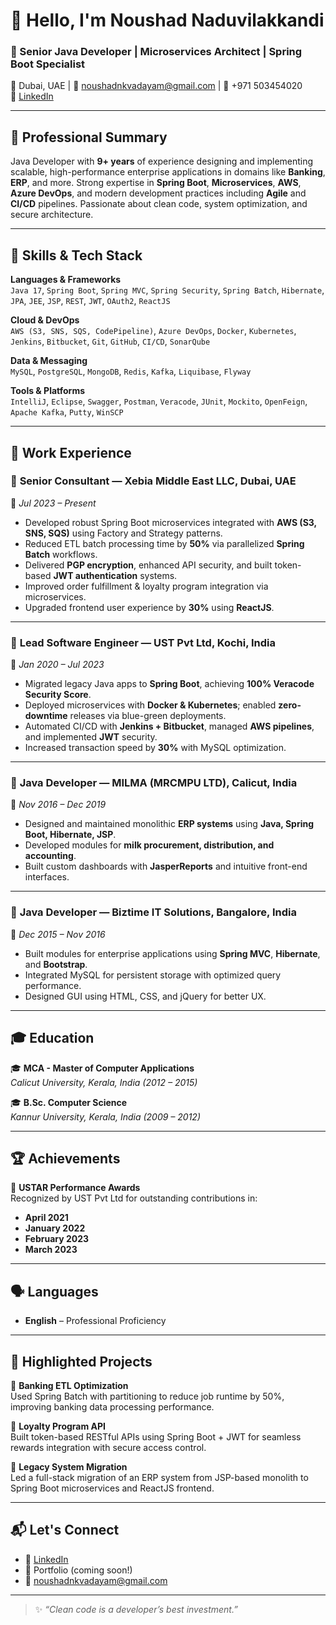 # 👋 Hello, I'm Noushad Naduvilakkandi

### 🚀 Senior Java Developer | Microservices Architect | Spring Boot Specialist  
📍 Dubai, UAE | 📧 noushadnkvadayam@gmail.com | 📱 +971 503454020  
🔗 [LinkedIn](https://linkedin.com/in/noushadnkvadayam)

---

## 💼 Professional Summary

Java Developer with **9+ years** of experience designing and implementing scalable, high-performance enterprise applications in domains like **Banking**, **ERP**, and more. Strong expertise in **Spring Boot**, **Microservices**, **AWS**, **Azure DevOps**, and modern development practices including **Agile** and **CI/CD** pipelines. Passionate about clean code, system optimization, and secure architecture.

---

## 🧠 Skills & Tech Stack

**Languages & Frameworks**  
`Java 17`, `Spring Boot`, `Spring MVC`, `Spring Security`, `Spring Batch`, `Hibernate`, `JPA`, `JEE`, `JSP`, `REST`, `JWT`, `OAuth2`, `ReactJS`

**Cloud & DevOps**  
`AWS (S3, SNS, SQS, CodePipeline)`, `Azure DevOps`, `Docker`, `Kubernetes`, `Jenkins`, `Bitbucket`, `Git`, `GitHub`, `CI/CD`, `SonarQube`

**Data & Messaging**  
`MySQL`, `PostgreSQL`, `MongoDB`, `Redis`, `Kafka`, `Liquibase`, `Flyway`

**Tools & Platforms**  
`IntelliJ`, `Eclipse`, `Swagger`, `Postman`, `Veracode`, `JUnit`, `Mockito`, `OpenFeign`, `Apache Kafka`, `Putty`, `WinSCP`

---

## 🏢 Work Experience

### 🔹 **Senior Consultant** — Xebia Middle East LLC, Dubai, UAE  
📆 *Jul 2023 – Present*
- Developed robust Spring Boot microservices integrated with **AWS (S3, SNS, SQS)** using Factory and Strategy patterns.
- Reduced ETL batch processing time by **50%** via parallelized **Spring Batch** workflows.
- Delivered **PGP encryption**, enhanced API security, and built token-based **JWT authentication** systems.
- Improved order fulfillment & loyalty program integration via microservices.
- Upgraded frontend user experience by **30%** using **ReactJS**.

---

### 🔹 **Lead Software Engineer** — UST Pvt Ltd, Kochi, India  
📆 *Jan 2020 – Jul 2023*
- Migrated legacy Java apps to **Spring Boot**, achieving **100% Veracode Security Score**.
- Deployed microservices with **Docker & Kubernetes**; enabled **zero-downtime** releases via blue-green deployments.
- Automated CI/CD with **Jenkins + Bitbucket**, managed **AWS pipelines**, and implemented **JWT** security.
- Increased transaction speed by **30%** with MySQL optimization.

---

### 🔹 **Java Developer** — MILMA (MRCMPU LTD), Calicut, India  
📆 *Nov 2016 – Dec 2019*
- Designed and maintained monolithic **ERP systems** using **Java, Spring Boot, Hibernate, JSP**.
- Developed modules for **milk procurement, distribution, and accounting**.
- Built custom dashboards with **JasperReports** and intuitive front-end interfaces.

---

### 🔹 **Java Developer** — Biztime IT Solutions, Bangalore, India  
📆 *Dec 2015 – Nov 2016*
- Built modules for enterprise applications using **Spring MVC**, **Hibernate**, and **Bootstrap**.
- Integrated MySQL for persistent storage with optimized query performance.
- Designed GUI using HTML, CSS, and jQuery for better UX.

---

## 🎓 Education

🎓 **MCA - Master of Computer Applications**  
*Calicut University, Kerala, India (2012 – 2015)*

🎓 **B.Sc. Computer Science**  
*Kannur University, Kerala, India (2009 – 2012)*

---

## 🏆 Achievements

🏅 **USTAR Performance Awards**  
Recognized by UST Pvt Ltd for outstanding contributions in:
- **April 2021**
- **January 2022**
- **February 2023**
- **March 2023**

---

## 🗣️ Languages

- **English** – Professional Proficiency

---

## 📌 Highlighted Projects

🔸 **Banking ETL Optimization**  
Used Spring Batch with partitioning to reduce job runtime by 50%, improving banking data processing performance.

🔸 **Loyalty Program API**  
Built token-based RESTful APIs using Spring Boot + JWT for seamless rewards integration with secure access control.

🔸 **Legacy System Migration**  
Led a full-stack migration of an ERP system from JSP-based monolith to Spring Boot microservices and ReactJS frontend.

---

## 📬 Let's Connect

- 🔗 [LinkedIn](https://linkedin.com/in/noushadnkvadayam)
- 💼 Portfolio (coming soon!)
- 📧 noushadnkvadayam@gmail.com

---

> ✨ _“Clean code is a developer’s best investment.”_

